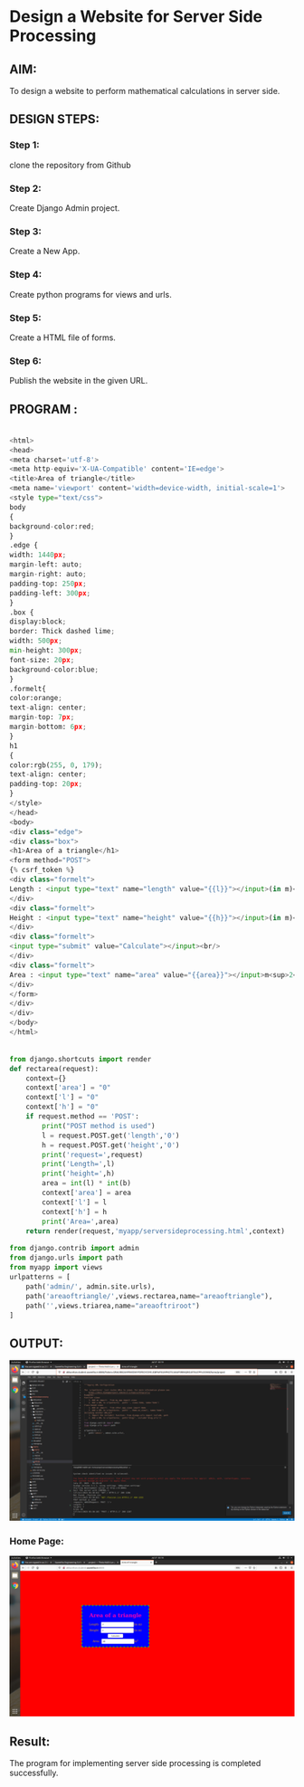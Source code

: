 # Design a Website for Server Side Processing

## AIM:
To design a website to perform mathematical calculations in server side.

## DESIGN STEPS:

### Step 1:
clone the repository from Github


### Step 2:
Create Django Admin project.


### Step 3:
Create a New App.


### Step 4:
Create python programs for views and urls.


### Step 5:
Create a HTML file of forms.


### Step 6:

Publish the website in the given URL.

## PROGRAM :
```py

<html>
<head>
<meta charset='utf-8'>
<meta http-equiv='X-UA-Compatible' content='IE=edge'>
<title>Area of triangle</title>
<meta name='viewport' content='width=device-width, initial-scale=1'>
<style type="text/css">
body 
{
background-color:red;
}
.edge {
width: 1440px;
margin-left: auto;
margin-right: auto;
padding-top: 250px;
padding-left: 300px;
}
.box {
display:block;
border: Thick dashed lime;
width: 500px;
min-height: 300px;
font-size: 20px;
background-color:blue;
}
.formelt{
color:orange;
text-align: center;
margin-top: 7px;
margin-bottom: 6px;
}
h1
{
color:rgb(255, 0, 179);
text-align: center;
padding-top: 20px;
}
</style>
</head>
<body>
<div class="edge">
<div class="box">
<h1>Area of a triangle</h1>
<form method="POST">
{% csrf_token %}
<div class="formelt">
Length : <input type="text" name="length" value="{{l}}"></input>(in m)<br/>
</div>
<div class="formelt">
Height : <input type="text" name="height" value="{{h}}"></input>(in m)<br/>
</div>
<div class="formelt">
<input type="submit" value="Calculate"></input><br/>
</div>
<div class="formelt">
Area : <input type="text" name="area" value="{{area}}"></input>m<sup>2</sup><br/>
</div>
</form>
</div>
</div>
</body>
</html>
```
```py

from django.shortcuts import render
def rectarea(request):
    context={}
    context['area'] = "0"
    context['l'] = "0"
    context['h'] = "0"
    if request.method == 'POST':
        print("POST method is used")
        l = request.POST.get('length','0')
        h = request.POST.get('height','0')
        print('request=',request)
        print('Length=',l)
        print('height=',h)
        area = int(l) * int(b)
        context['area'] = area
        context['l'] = l
        context['h'] = h
        print('Area=',area)
    return render(request,'myapp/serversideprocessing.html',context)
```
```py
from django.contrib import admin
from django.urls import path
from myapp import views
urlpatterns = [
    path('admin/', admin.site.urls),
    path('areaoftriangle/',views.rectarea,name="areaoftriangle"),
    path('',views.triarea,name="areaoftriroot")
]
```
## OUTPUT:
![OUTPUT](out.png)
### Home Page:
![Home Page](home.png)

## Result:
The program for implementing server side processing is completed successfully.
